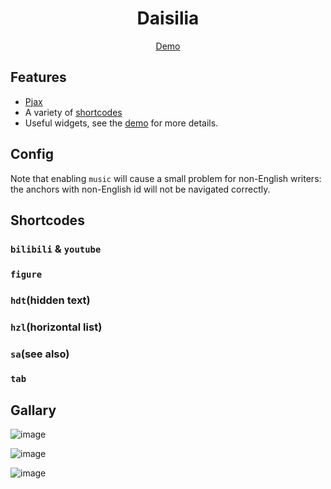 <h1 align="center">Daisilia</h1>

<div align="center"><a href="https://daisilia.com">Demo</a></div>

## Features

- [Pjax](https://github.com/MoOx/pjax)
- A variety of [shortcodes](#shortcodes)
- Useful widgets, see the [demo](https://daisilia.com) for more details.

## Config

Note that enabling `music` will cause a small problem for non-English writers: the anchors with non-English id will not be navigated correctly.

## Shortcodes

### `bilibili` & `youtube`

### `figure`

### `hdt`(hidden text)

### `hzl`(horizontal list)

### `sa`(see also)

### `tab`

## Gallary

![image](https://user-images.githubusercontent.com/36324537/151486512-43da3cef-ffa5-44b2-a9f0-b0a78c1a5ef1.png)

![image](https://user-images.githubusercontent.com/36324537/151486576-6c56b7e4-5cad-471e-ab60-eb12dc0673e4.png)

![image](https://user-images.githubusercontent.com/36324537/151486622-820888a3-ca22-426b-86db-5f136cb9e377.png)

